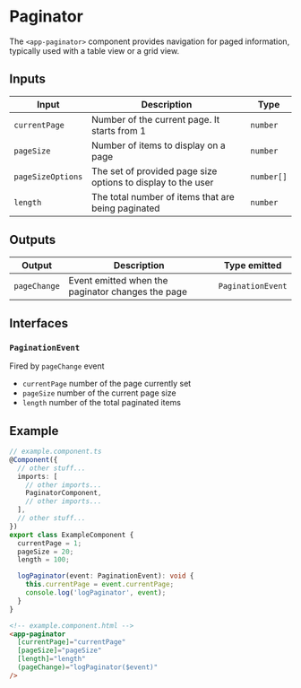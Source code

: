 # Paginator

The `<app-paginator>` component provides navigation for paged information, typically used with a table view or a grid view.

## Inputs

| Input             | Description                                                  | Type       |
| ----------------- | ------------------------------------------------------------ | ---------- |
| `currentPage`     | Number of the current page. It starts from 1                 | `number`   |
| `pageSize`        | Number of items to display on a page                         | `number`   |
| `pageSizeOptions` | The set of provided page size options to display to the user | `number[]` |
| `length`          | The total number of items that are being paginated           | `number`   |

## Outputs

| Output       | Description                                       | Type emitted      |
| ------------ | ------------------------------------------------- | ----------------- |
| `pageChange` | Event emitted when the paginator changes the page | `PaginationEvent` |

## Interfaces

### `PaginationEvent`

Fired by `pageChange` event

- `currentPage` number of the page currently set
- `pageSize` number of the current page size
- `length` number of the total paginated items

## Example

```typescript
// example.component.ts
@Component({
  // other stuff...
  imports: [
    // other imports...
    PaginatorComponent,
    // other imports...
  ],
  // other stuff...
})
export class ExampleComponent {
  currentPage = 1;
  pageSize = 20;
  length = 100;

  logPaginator(event: PaginationEvent): void {
    this.currentPage = event.currentPage;
    console.log('logPaginator', event);
  }
}
```

```html
<!-- example.component.html -->
<app-paginator
  [currentPage]="currentPage"
  [pageSize]="pageSize"
  [length]="length"
  (pageChange)="logPaginator($event)"
/>
```
